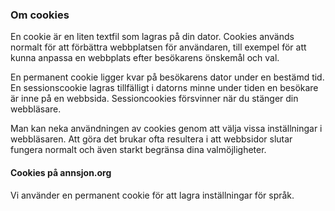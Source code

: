 ### Om cookies

En cookie är en liten textfil som lagras på din dator. Cookies används normalt för att förbättra webbplatsen för användaren, till exempel för att kunna anpassa en webbplats efter besökarens önskemål och val.

En permanent cookie ligger kvar på besökarens dator under en bestämd tid. En sessionscookie lagras tillfälligt i datorns minne under tiden en besökare är inne på en webbsida. Sessioncookies försvinner när du stänger din webbläsare.

Man kan neka användningen av cookies genom att välja vissa inställningar i webbläsaren. Att göra det brukar ofta resultera i att webbsidor slutar fungera normalt och även starkt begränsa dina valmöjligheter.

#### Cookies på annsjon.org

Vi använder en permanent cookie för att lagra inställningar för språk.